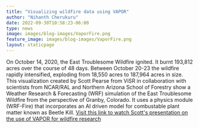 ```yaml
---
title: "Visualizing wildfire data using VAPOR"
author: "Nihanth Cherukuru"
date: 2022-09-30T10:58:23-06:00
type: news
image: images/blog-images/VaporFire.png
feature_image: images/blog-images/VaporFire.png
layout: staticpage
---
```


On October 14, 2020, the East Troublesome Wildfire ignited. It burnt 193,812 acres over the course of 48 days. Between October 20-23 the wildfire rapidly intensified, exploding from 18,550 acres to 187,964 acres in size. This visualization created by Scott Pearse from ViSR in collaboration with scientists from NCAR/RAL and Northern Arizona School of Forestry show a Weather Research & Forecasting (WRF) simulation of the East Troublesome Wildfire from the perspective of Granby, Colorado. It uses a physics module (WRF-Fire) that incorporates an AI driven model for combustable plant matter known as Beetle Kill.
[Visit this link to watch Scott's presentation on the use of VAPOR for wildfire research](https://drive.google.com/file/d/18S2nZRGt2wwz1Xq77TNOgWfaLxaRsFlB/view?usp=sharing)


